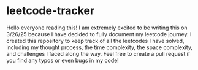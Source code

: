 # leetcode-tracker
Hello everyone reading this! I am extremely excited to be writing this on 3/26/25 because I have decided to fully document my leetcode journey. I created this repository to keep track of all the leetcodes I have solved, including my thought process, the time complexity, the space complexity, and challenges I faced along the way. Feel free to create a pull request if you find any typos or even bugs in my code!
